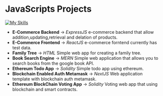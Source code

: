 # JavaScripts Projects

[![My Skills](https://skillicons.dev/icons?i=js,html,css,d3,express,mongodb,react,solidity)](https://skillicons.dev)

* **E-Commerce Backend** -> *ExpressJS* e-commerce backend that allow addition,updating,retrieval and delation of products. 
* **E-Commerce Frontend** -> *ReactJS* e-commerce forntend currently has test data.  
* **Family Tree** -> *HTML* Simple web app for creating a family tree.
* **Book Search Engine** -> *MERN* Simple web application that allows you to search books from the google book API.
* **Ethereum Todo App** -> *Solidity* Simple todo app using ethereum.
* **Blockchain Enabled Auth Metamask** -> *NextJS* Web application template with blockchain auth metamask. 
* **Ethereum BlockChain Voting App** -> *Solidity* Voting web app that using blockchain and smart contracts.  

